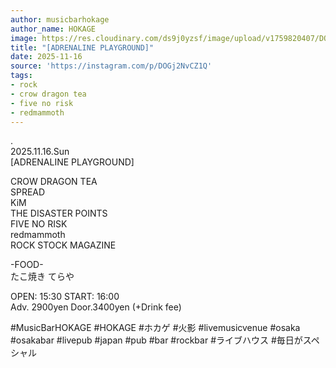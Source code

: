 ```yaml
---
author: musicbarhokage
author_name: HOKAGE
image: https://res.cloudinary.com/ds9j0yzsf/image/upload/v1759820407/DOGj2NvCZ1Q.jpg
title: "[ADRENALINE PLAYGROUND]"
date: 2025-11-16
source: 'https://instagram.com/p/DOGj2NvCZ1Q'
tags:
- rock
- crow dragon tea
- five no risk
- redmammoth
---
```

.<br>
2025.11.16.Sun<br>
[ADRENALINE PLAYGROUND]

CROW DRAGON TEA<br>
SPREAD<br>
KiM<br>
THE DISASTER POINTS<br>
FIVE NO RISK<br>
redmammoth<br>
ROCK STOCK MAGAZINE

-FOOD-<br>
たこ焼き てらや

OPEN: 15:30 START: 16:00<br>
Adv. 2900yen Door.3400yen (+Drink fee)

#MusicBarHOKAGE #HOKAGE #ホカゲ #火影 #livemusicvenue #osaka #osakabar #livepub #japan #pub #bar #rockbar #ライブハウス #毎日がスペシャル